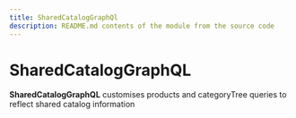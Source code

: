 ```yaml
---
title: SharedCatalogGraphQl
description: README.md contents of the module from the source code
---
```


# SharedCatalogGraphQL
**SharedCatalogGraphQL** customises products and categoryTree queries to reflect shared catalog information
